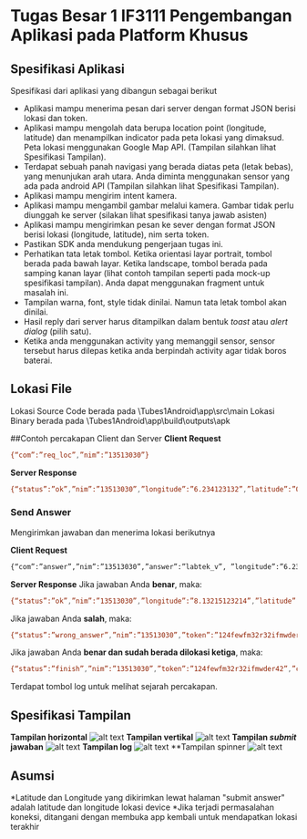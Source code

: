 # Tugas Besar 1 IF3111 Pengembangan Aplikasi pada Platform Khusus

## Spesifikasi Aplikasi

Spesifikasi dari aplikasi yang dibangun sebagai berikut

* Aplikasi mampu menerima pesan dari server dengan format JSON berisi lokasi dan token.
* Aplikasi mampu mengolah data berupa location point (longitude, latitude) dan menampilkan indicator pada peta lokasi yang dimaksud. Peta lokasi menggunakan Google Map API. (Tampilan silahkan lihat Spesifikasi Tampilan).
* Terdapat sebuah panah navigasi yang berada diatas peta (letak bebas), yang menunjukan arah utara. Anda diminta menggunakan sensor yang ada pada android API (Tampilan silahkan lihat Spesifikasi Tampilan).
* Aplikasi mampu mengirim intent kamera.
* Aplikasi mampu mengambil gambar melalui kamera. Gambar tidak perlu diunggah ke server (silakan lihat spesifikasi tanya jawab asisten)
* Aplikasi mampu mengirimkan pesan ke sever dengan format JSON berisi lokasi (longitude, latitude), nim serta token.
* Pastikan SDK anda mendukung pengerjaan tugas ini.
* Perhatikan tata letak tombol. Ketika orientasi layar portrait, tombol berada pada bawah layar. Ketika landscape, tombol berada pada samping kanan layar (lihat contoh tampilan seperti pada mock-up spesifikasi tampilan). Anda dapat menggunakan fragment untuk masalah ini.
* Tampilan warna, font, style tidak dinilai. Namun tata letak tombol akan dinilai.
* Hasil reply dari server harus ditampilkan dalam bentuk *toast* atau *alert dialog* (pilih satu).
* Ketika anda menggunakan activity yang memanggil sensor, sensor tersebut harus dilepas ketika anda berpindah activity agar tidak boros baterai.

## Lokasi File
Lokasi Source Code berada pada \Tubes1Android\app\src\main
Lokasi Binary berada pada \Tubes1Android\app\build\outputs\apk

##Contoh percakapan Client dan Server
**Client Request**
```sh
{“com”:”req_loc”,”nim”:”13513030”}
```
**Server Response** 
```sh
{“status”:”ok”,”nim”:”13513030”,”longitude”:”6.234123132”,”latitude”:”0.1234123412”,”token”:”21nu2f2n3rh23diefef23hr23ew”}
```
### Send Answer
Mengirimkan jawaban dan menerima lokasi berikutnya

**Client Request**
```sh
{“com”:”answer”,”nim”:”13513030”,”answer”:”labtek_v”, ”longitude”:”6.234123132”,”latitude”:”0.1234123412”,”token”:”21nu2f2n3rh23diefef23hr23ew”}
```
**Server Response**
Jika jawaban Anda **benar**, maka:
```sh
{“status”:”ok”,”nim”:”13513030”,”longitude”:”8.13215123214”,”latitude”:”9.1234123412”,”token”:”124fewfm32r32ifmwder42”}
```
Jika jawaban Anda **salah**, maka:
```sh
{“status”:”wrong_answer”,”nim”:”13513030”,”token”:”124fewfm32r32ifmwder42”}
```
Jika jawaban Anda **benar dan sudah berada dilokasi ketiga**, maka:
```sh
{“status”:”finish”,”nim”:”13513030”,”token”:”124fewfm32r32ifmwder42”,”check”:1}
```
Terdapat tombol log untuk melihat sejarah percakapan.

## Spesifikasi Tampilan
**Tampilan horizontal**
![alt text](http://imgur.com/VIvr9z7)
**Tampilan vertikal**
![alt text](http://imgur.com/DOYQUy9)
**Tampilan *submit* jawaban**
![alt text](http://imgur.com/igArDGQ)
**Tampilan log**
![alt text](http://imgur.com/C0Ocgfk)
**Tampilan spinner
![alt text](http://imgur.com/Xt1N9Yp)
## Asumsi
*Latitude dan Longitude yang dikirimkan lewat halaman "submit answer" adalah latitude dan longitude lokasi device
*Jika terjadi permasalahan koneksi, ditangani dengan membuka app kembali untuk mendapatkan lokasi terakhir

[Markdown]: <http://dillinger.io/>